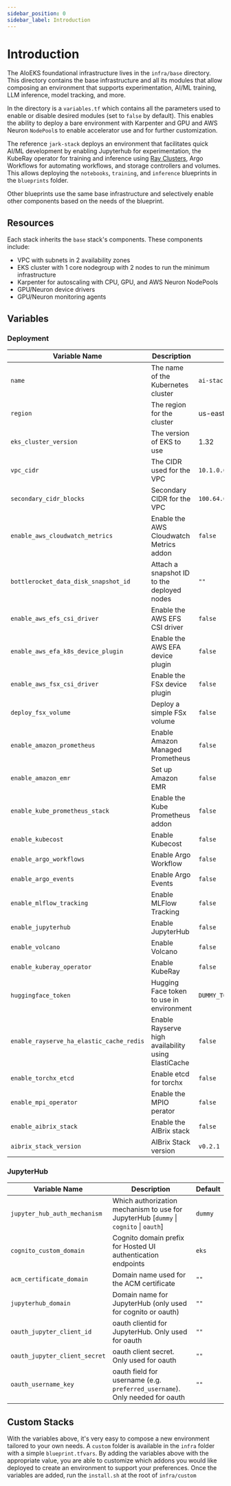 ```yaml
---
sidebar_position: 0
sidebar_label: Introduction
---
```


# Introduction

The AIoEKS foundational infrastructure lives in the `infra/base` directory. This directory contains the base
infrastructure and all its modules that allow composing an environment that supports experimentation, AI/ML training,
LLM inference, model tracking, and more.

In the directory is a `variables.tf` which contains all the parameters used to enable or disable desired modules (set to
`false` by default). This enables the ability to deploy a bare environment with Karpenter and GPU and AWS Neuron
`NodePool`s to enable accelerator use and for further customization.

The reference `jark-stack` deploys an environment that facilitates quick AI/ML development by enabling Jupyterhub for
experimentation, the KubeRay operator for training and inference
using [Ray Clusters](https://docs.ray.io/en/latest/cluster/getting-started.html), Argo Workflows for automating
workflows, and storage controllers and volumes. This allows deploying the `notebooks`, `training`, and `inference`
blueprints in the `blueprints` folder.

Other blueprints use the same base infrastructure and selectively enable other components based on the needs of the
blueprint.

## Resources

Each stack inherits the `base` stack's components. These components include:

- VPC with subnets in 2 availability zones
- EKS cluster with 1 core nodegroup with 2 nodes to run the minimum infrastructure
- Karpenter for autoscaling with CPU, GPU, and AWS Neuron NodePools
- GPU/Neuron device drivers
- GPU/Neuron monitoring agents

## Variables

### Deployment

| Variable Name                            | Description                                        | Default                 |
|------------------------------------------|----------------------------------------------------|-------------------------|
| `name`                                   | The name of the Kubernetes cluster                 | `ai-stack`              |
| `region`                                 | The region for the cluster                         | us-east-1               |
| `eks_cluster_version`                    | The version of EKS to use                          | 1.32                    |
| `vpc_cidr`                               | The CIDR used for the VPC                          | `10.1.0.0/21`           |
| `secondary_cidr_blocks`                  | Secondary CIDR for the VPC                         | `100.64.0.0/16`         |
| `enable_aws_cloudwatch_metrics`          | Enable the AWS Cloudwatch Metrics addon            | `false`                 |
| `bottlerocket_data_disk_snapshot_id`     | Attach a snapshot ID to the deployed nodes         | `""`                    |
| `enable_aws_efs_csi_driver`              | Enable the AWS EFS CSI driver                      | `false`                 |
| `enable_aws_efa_k8s_device_plugin`       | Enable the AWS EFA device plugin                   | `false`                 |
| `enable_aws_fsx_csi_driver`              | Enable the FSx device plugin                       | `false`                 |
| `deploy_fsx_volume`                      | Deploy a simple FSx volume                         | `false`                 |
| `enable_amazon_prometheus`               | Enable Amazon Managed Prometheus                   | `false`                 |
| `enable_amazon_emr`                      | Set up Amazon EMR                                  | `false`                 |
| `enable_kube_prometheus_stack`           | Enable the Kube Prometheus addon                   | `false`                 |
| `enable_kubecost`                        | Enable Kubecost                                    | `false`                 |
| `enable_argo_workflows`                  | Enable Argo Workflow                               | `false`                 |
| `enable_argo_events`                     | Enable Argo Events                                 | `false`                 |
| `enable_mlflow_tracking`                 | Enable MLFlow Tracking                             | `false`                 |
| `enable_jupyterhub`                      | Enable JupyterHub                                  | `false`                 |
| `enable_volcano`                         | Enable Volcano                                     | `false`                 |
| `enable_kuberay_operator`                | Enable KubeRay                                     | `false`                 |
| `huggingface_token`                      | Hugging Face token to use in environment           | `DUMMY_TOKEN_REPLACE_ME` |
| `enable_rayserve_ha_elastic_cache_redis` | Enable Rayserve high availability using ElastiCache | `false`                 |
| `enable_torchx_etcd`                     | Enable etcd for torchx                             | `false`                 |
| `enable_mpi_operator`                    | Enable the MPIO perator                            | `false`                 |
| `enable_aibrix_stack`                    | Enable the AIBrix stack                            | `false`                 |
| `aibrix_stack_version`                   | AIBrix Stack version                               | `v0.2.1`                | 
### JupyterHub

| Variable Name                 | Description                                                                           | Default |
|-------------------------------|---------------------------------------------------------------------------------------|---------|
| `jupyter_hub_auth_mechanism`  | Which authorization mechanism to use for JupyterHub [`dummy` \| `cognito` \| `oauth`] | `dummy` |
| `cognito_custom_domain`       | Cognito domain prefix for Hosted UI authentication endpoints                          | `eks`   |
| `acm_certificate_domain`      | Domain name used for the ACM certificate                                              | `""`    |
| `jupyterhub_domain`           | Domain name for JupyterHub (only used for cognito or oauth)                           | `""`    |
| `oauth_jupyter_client_id`     | oauth clientid for JupyterHub. Only used for oauth                                    | `""`    |
| `oauth_jupyter_client_secret` | oauth client secret. Only used for oauth                                              | `""`    |
| `oauth_username_key`          | oauth field for username (e.g. `preferred_username`). Only needed for oauth           | `""`    |

## Custom Stacks

With the variables above, it's very easy to compose a new environment tailored to your own needs. A `custom` folder is
available in the `infra` folder with a simple `blueprint.tfvars`. By adding the variables above with the appropriate
value, you are able to customize which addons you would like deployed to create an environment to support your
preferences. Once the variables are added, run the `install.sh` at the root of `infra/custom`
